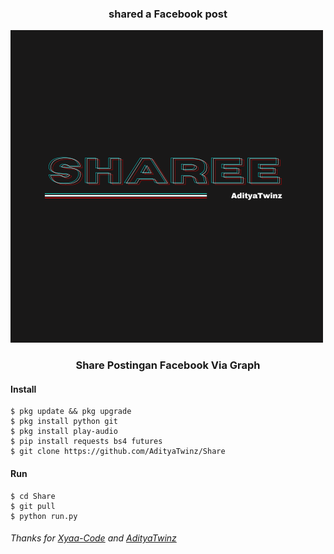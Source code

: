 <h3 align="center">shared a Facebook post </h3>

[![AdityaTwinz](https://github.com/AdityaTwinz/Share/blob/main/images/Logo%20Jalanan%20Glitch%20Hitam.png)](https://wa.me/+6283861183874?text=*Assalamualaikum%20Bang*)

<h3 align="center">Share Postingan Facebook Via Graph</h3>

#### Install

```
$ pkg update && pkg upgrade
$ pkg install python git
$ pkg install play-audio
$ pip install requests bs4 futures
$ git clone https://github.com/AdityaTwinz/Share
```
#### Run

```
$ cd Share
$ git pull
$ python run.py
```


###### Thanks for [Xyaa-Code](https://github.com/Xyaa-Code) and [AdityaTwinz](https://github.com/AdityaTwinz)
